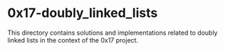 # 0x17-doubly_linked_lists


This directory contains solutions and implementations related to doubly linked lists in the context of the 0x17 project.
